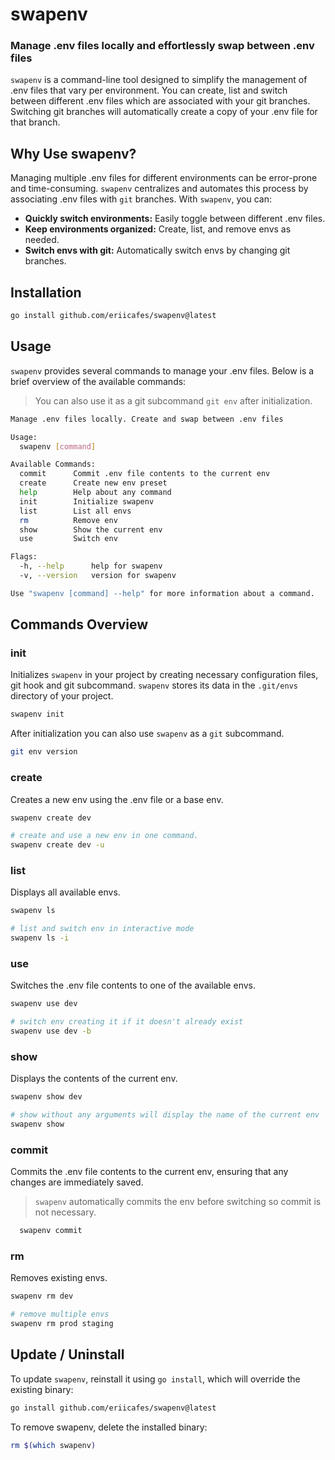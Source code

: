 # swapenv

### Manage .env files locally and effortlessly swap between .env files

`swapenv` is a command-line tool designed to simplify the management of .env files that vary per environment. You can create, list and switch between different .env files which are associated with your git branches. Switching git branches will automatically create a copy of your .env file for that branch.

## Why Use swapenv?

Managing multiple .env files for different environments can be error-prone and time-consuming. `swapenv` centralizes and automates this process by associating .env files with `git` branches. With `swapenv`, you can:
  
- **Quickly switch environments:** Easily toggle between different .env files.
- **Keep environments organized:** Create, list, and remove envs as needed.
- **Switch envs with git:** Automatically switch envs by changing git branches.

## Installation

```sh
go install github.com/eriicafes/swapenv@latest
```

## Usage

`swapenv` provides several commands to manage your .env files. Below is a brief overview of the available commands:

> You can also use it as a git subcommand `git env` after initialization.

```sh
Manage .env files locally. Create and swap between .env files

Usage:
  swapenv [command]

Available Commands:
  commit      Commit .env file contents to the current env
  create      Create new env preset
  help        Help about any command
  init        Initialize swapenv
  list        List all envs
  rm          Remove env
  show        Show the current env
  use         Switch env

Flags:
  -h, --help      help for swapenv
  -v, --version   version for swapenv

Use "swapenv [command] --help" for more information about a command.
```

## Commands Overview

### init
Initializes `swapenv` in your project by creating necessary configuration files, git hook and git subcommand.
`swapenv` stores its data in the `.git/envs` directory of your project.

```sh
swapenv init
```

After initialization you can also use `swapenv` as a `git` subcommand.
```sh
git env version
```

### create
Creates a new env using the .env file or a base env.

```sh
swapenv create dev

# create and use a new env in one command.
swapenv create dev -u
```

### list
Displays all available envs.

```sh
swapenv ls

# list and switch env in interactive mode
swapenv ls -i
```

### use
Switches the .env file contents to one of the available envs.

```sh
swapenv use dev

# switch env creating it if it doesn't already exist
swapenv use dev -b
```

### show
Displays the contents of the current env.

```sh
swapenv show dev

# show without any arguments will display the name of the current env
swapenv show
```

### commit
Commits the .env file contents to the current env, ensuring that any changes are immediately saved.

> `swapenv` automatically commits the env before switching so commit is not necessary.

```sh
  swapenv commit
```

### rm
Removes existing envs.

```sh
swapenv rm dev

# remove multiple envs
swapenv rm prod staging
```

## Update / Uninstall

To update `swapenv`, reinstall it using `go install`, which will override the existing binary:

```sh
go install github.com/eriicafes/swapenv@latest
```

To remove swapenv, delete the installed binary:

```sh
rm $(which swapenv)
```